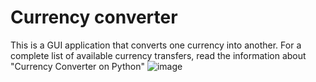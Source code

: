 # Сurrency converter
This is a GUI application that converts one currency into another. For a complete list of available currency transfers, read the information about "Currency Converter on Python"
![image](https://github.com/Carcajo/currency_converter/assets/93794796/d32224db-fc17-4779-94c2-21b771252a6e)
